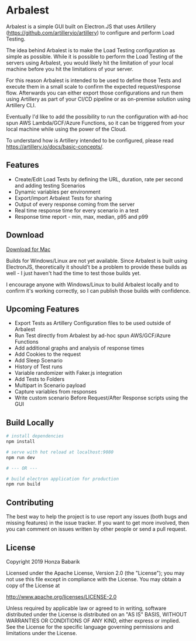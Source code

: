 # Arbalest

Arbalest is a simple GUI built on Electron.JS that
uses Artillery (https://github.com/artilleryio/artillery) to configure and perform Load Testing.

The idea behind Arbalest is to make the Load Testing configuration as simple as possible. While it is possible to  perform the Load Testing of the servers using Arbalest, you would likely hit the limitation of your local machine before you hit the limitations of your server.

For this reason Arbalest is intended to be used to define those Tests and execute them in a small scale to confirm the expected request/response flow. Afterwards you can either export those configurations and run them using Artillery as part of your CI/CD pipeline or as on-premise solution using Artillery CLI.

Eventually I'd like to add the possibility to run the configuration with ad-hoc spun AWS Lambda/GCF/Azure Functions, so it can be triggered from your local machine while using the power of the Cloud.

To understand how is Artillery intended to be configured, please read https://artillery.io/docs/basic-concepts/.

## Features

- Create/Edit Load Tests by defining the URL, duration, rate per second and adding testing Scenarios
- Dynamic variables per environment
- Export/import Arbalest Tests for sharing
- Output of every response coming from the server
- Real time response time for every scenario in a test
- Response time report - min, max, median, p95 and p99

## Download

[Download for Mac](https://github.com/honzababarik/arbalest/releases/download/release-0.5.0/Arbalest-0.5.0.dmg)

Builds for Windows/Linux are not yet available. Since Arbalest is built using ElectronJS, theoretically it should't be a problem to provide these builds as well - I just haven't had the time to test those builds yet.

I encourage anyone with Windows/Linux to build Arbalest locally and to confirm it's working correctly, so I can publish those builds with confidence.

## Upcoming Features

- Export Tests as Artillery Configuration files to be used outside of Arbalest
- Run Test directly from Arbalest by ad-hoc spun AWS/GCF/Azure Functions
- Add additional graphs and analysis of response times
- Add Cookies to the request
- Add Sleep Scenario
- History of Test runs
- Variable randomizer with Faker.js integration
- Add Tests to Folders
- Multipart in Scenario payload
- Capture variables from responses
- Write custom scenario Before Request/After Response scripts using the GUI

## Build Locally

``` bash
# install dependencies
npm install

# serve with hot reload at localhost:9080
npm run dev

# --- OR ---

# build electron application for production
npm run build
```

## Contributing

The best way to help the project is to use report any issues (both bugs and missing features) in the issue tracker. If you want to get more involved, then you can comment on issues written by other people or send a pull request.

## License

Copyright 2019 Honza Babarik

Licensed under the Apache License, Version 2.0 (the "License");
you may not use this file except in compliance with the License.
You may obtain a copy of the License at

  http://www.apache.org/licenses/LICENSE-2.0

Unless required by applicable law or agreed to in writing, software
distributed under the License is distributed on an "AS IS" BASIS,
WITHOUT WARRANTIES OR CONDITIONS OF ANY KIND, either express or implied.
See the License for the specific language governing permissions and
limitations under the License.
